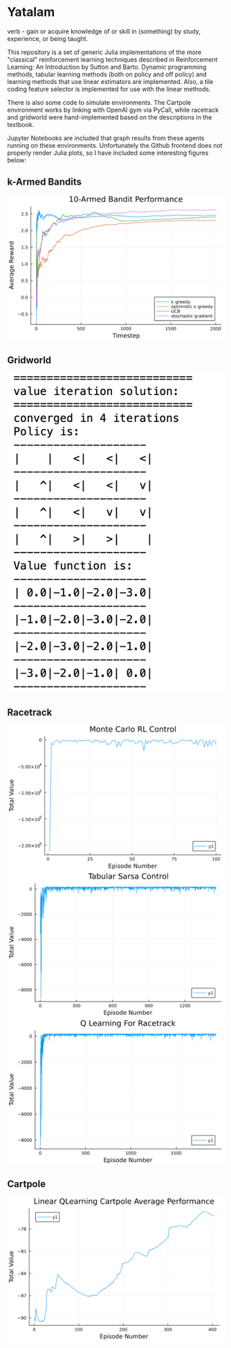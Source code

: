 # Yatalam
verb - gain or acquire knowledge of or skill in (something) by study, experience, or being taught.

This repository is a set of generic Julia implementations of the more "classical" reinforcement learning techniques described in Reinforcement Learning: An Introduction by Sutton and Barto. Dynamic programming methods, tabular learning methods (both on policy and off policy) and learning methods that use linear estimators are implemented. Also, a tile coding feature selector is implemented for use with the linear methods.

There is also some code to simulate environments. The Cartpole environment works by linking with OpenAI gym via PyCall, while racetrack and gridworld were hand-implemented based on the descriptions in the textbook.
 
Jupyter Notebooks are included that graph results from these agents running on these environments. Unfortunately the Github frontend does not properly render Julia plots, so I have included some interesting figures below:

## k-Armed Bandits
![bandits](./images/kbandits.png)

## Gridworld

![gridworldp](./images/gridworld_value.png)

## Racetrack

![racemc](./images/race_mc.png)
![races](./images/race_sarsa.png)
![raceq](./images/race_qlearn.png)

## Cartpole

![cartpole](./images/cartpole_qlearn.png)


